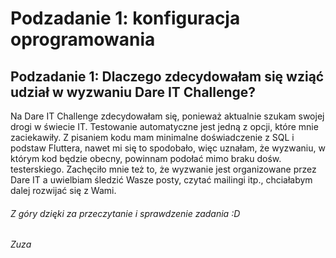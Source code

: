 # Podzadanie 1: konfiguracja oprogramowania
## Podzadanie 1: Dlaczego zdecydowałam się wziąć udział w wyzwaniu Dare IT Challenge?
Na Dare IT Challenge zdecydowałam się, ponieważ aktualnie szukam swojej drogi 
w świecie IT. Testowanie automatyczne jest jedną z opcji, które mnie zaciekawiły.
Z pisaniem kodu mam minimalne doświadczenie z SQL i podstaw Fluttera, 
nawet mi się to spodobało, więc uznałam, że wyzwaniu, w którym kod będzie obecny, powinnam podołać mimo braku dośw. testerskiego.
Zachęciło mnie też to, że wyzwanie jest organizowane przez Dare IT a uwielbiam śledzić Wasze
posty, czytać mailingi itp., chciałabym dalej rozwijać się z Wami. 

###### _Z góry dzięki za przeczytanie i sprawdzenie zadania :D_
###### _Zuza_
